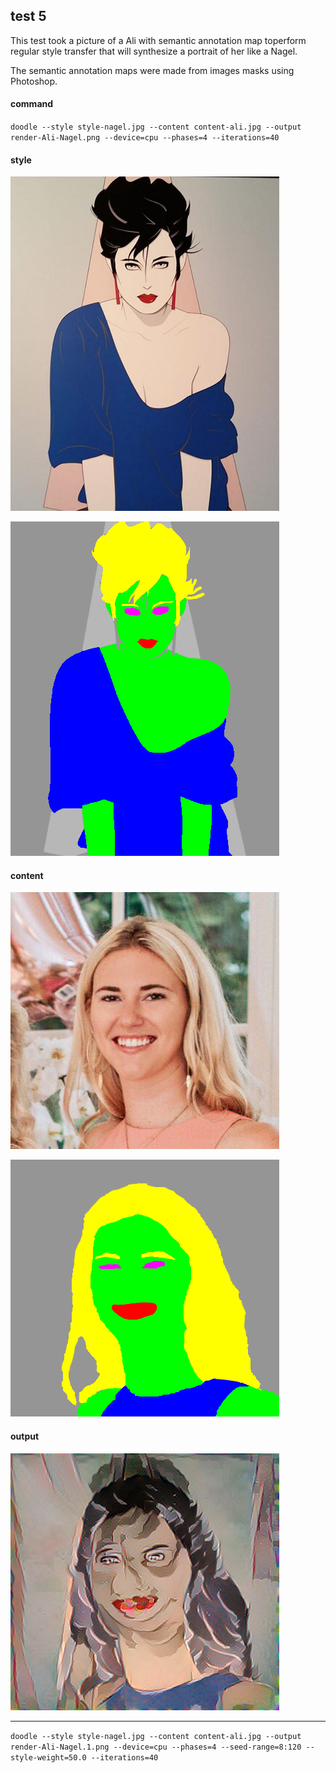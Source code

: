 ## test 5

This test took a picture of a Ali with semantic annotation map toperform regular style transfer that will synthesize a portrait of her like a Nagel.

The semantic annotation maps were made from images masks using Photoshop.

#### command

`doodle --style style-nagel.jpg --content content-ali.jpg --output render-Ali-Nagel.png --device=cpu --phases=4 --iterations=40`

#### style

![](style-nagel.jpg)

![](style-nagel_sem.png)

#### content

![](content-ali.jpg)

![](content-ali_sem.png)

#### output

![](render-Ali-Nagel.png)

----

`doodle --style style-nagel.jpg --content content-ali.jpg --output render-Ali-Nagel.1.png --device=cpu --phases=4 --seed-range=8:120 --style-weight=50.0 --iterations=40`

